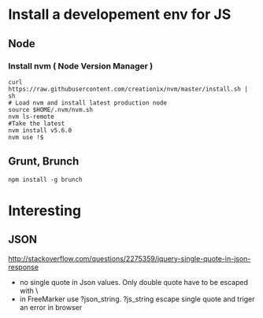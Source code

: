 
# Install a developement env for JS

## Node

### Install nvm ( Node Version Manager )

~~~
curl https://raw.githubusercontent.com/creationix/nvm/master/install.sh | sh
# Load nvm and install latest production node
source $HOME/.nvm/nvm.sh
nvm ls-remote
#Take the latest 
nvm install v5.6.0
nvm use !$
~~~

## Grunt, Brunch

~~~
npm install -g brunch
~~~

# Interesting

## JSON

http://stackoverflow.com/questions/2275359/jquery-single-quote-in-json-response
- no single quote in Json values. Only double quote have to be escaped with \
- in FreeMarker use ?json_string. ?js_string escape single quote and triger an error in browser

